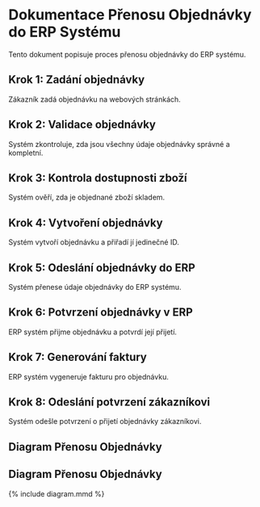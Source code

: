 # Dokumentace Přenosu Objednávky do ERP Systému

Tento dokument popisuje proces přenosu objednávky do ERP systému.

## Krok 1: Zadání objednávky
Zákazník zadá objednávku na webových stránkách.

## Krok 2: Validace objednávky
Systém zkontroluje, zda jsou všechny údaje objednávky správné a kompletní.

## Krok 3: Kontrola dostupnosti zboží
Systém ověří, zda je objednané zboží skladem.

## Krok 4: Vytvoření objednávky
Systém vytvoří objednávku a přiřadí jí jedinečné ID.

## Krok 5: Odeslání objednávky do ERP
Systém přenese údaje objednávky do ERP systému.

## Krok 6: Potvrzení objednávky v ERP
ERP systém přijme objednávku a potvrdí její přijetí.

## Krok 7: Generování faktury
ERP systém vygeneruje fakturu pro objednávku.

## Krok 8: Odeslání potvrzení zákazníkovi
Systém odešle potvrzení o přijetí objednávky zákazníkovi.

## Diagram Přenosu Objednávky
## Diagram Přenosu Objednávky

{% include diagram.mmd %}


